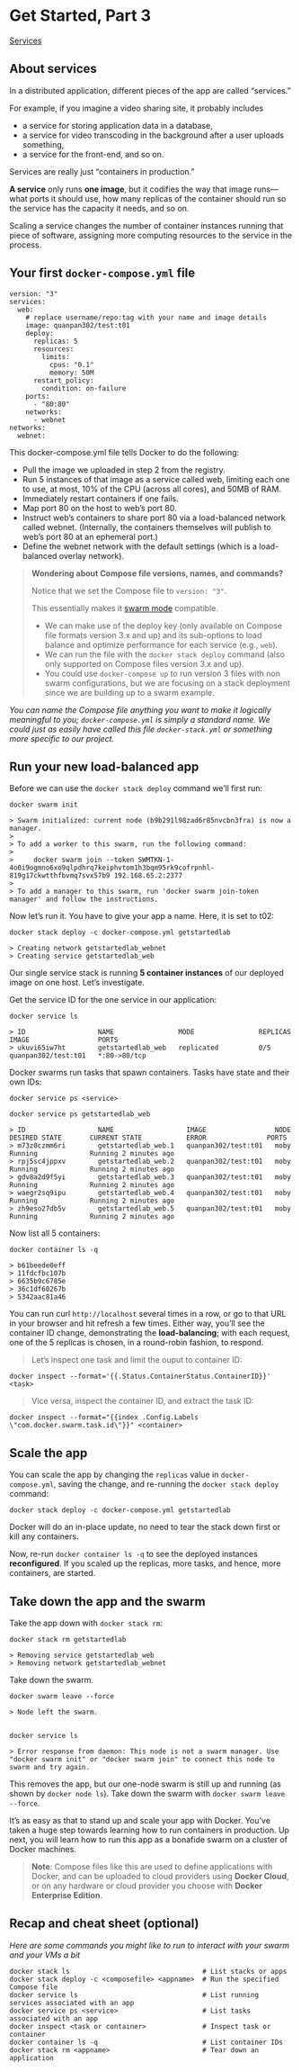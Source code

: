 # Get Started, Part 3

[Services](http://devdocs.io/docker~17/get-started/part3/index)

## About services

In a distributed application, different pieces of the app are called “services.”

For example, if you imagine a video sharing site, it probably includes

* a service for storing application data in a database,
* a service for video transcoding in the background after a user uploads something,
* a service for the front-end, and so on.

Services are really just “containers in production.”

**A service** only runs **one image**,
but it codifies the way that image runs—what ports it should use,
how many replicas of the container should run so the service has the capacity it needs, and so on.

Scaling a service changes the number of container instances running that piece of software,
assigning more computing resources to the service in the process.

## Your first `docker-compose.yml` file

```
version: "3"
services:
  web:
    # replace username/repo:tag with your name and image details
    image: quanpan302/test:t01
    deploy:
      replicas: 5
      resources:
        limits:
          cpus: "0.1"
          memory: 50M
      restart_policy:
        condition: on-failure
    ports:
      - "80:80"
    networks:
      - webnet
networks:
  webnet:
```

This docker-compose.yml file tells Docker to do the following:

* Pull the image we uploaded in step 2 from the registry.
* Run 5 instances of that image as a service called web, limiting each one to use, at most, 10% of the CPU (across all cores), and 50MB of RAM.
* Immediately restart containers if one fails.
* Map port 80 on the host to web’s port 80.
* Instruct web’s containers to share port 80 via a load-balanced network called webnet. (Internally, the containers themselves will publish to web’s port 80 at an ephemeral port.)
* Define the webnet network with the default settings (which is a load-balanced overlay network).

> **Wondering about Compose file versions, names, and commands?**
> 
> Notice that we set the Compose file to `version: "3"`.
> 
> This essentially makes it [swarm mode](http://devdocs.io/docker~17/engine/swarm/index) compatible.
> 
> * We can make use of the deploy key (only available on Compose file formats version 3.x and up) and its sub-options to load balance and optimize performance for each service (e.g., `web`).
> * We can run the file with the `docker stack deploy` command (also only supported on Compose files version 3.x and up).
> * You could use `docker-compose up` to run version 3 files with non swarm configurations, but we are focusing on a stack deployment since we are building up to a swarm example.

*You can name the Compose file anything you want to make it logically meaningful to you; `docker-compose.yml` is simply a standard name. We could just as easily have called this file `docker-stack.yml` or something more specific to our project.*

## Run your new load-balanced app

Before we can use the `docker stack deploy` command we’ll first run:

```
docker swarm init

> Swarm initialized: current node (b9b291l98zad6r85nvcbn3fra) is now a manager.
> 
> To add a worker to this swarm, run the following command:
> 
>     docker swarm join --token SWMTKN-1-4o0i9ogmno6xo9qlpdhrq7keiphvtom1h3bqm95rk9cofrpnhl-819g17ckwtthfbvmq7svx57b9 192.168.65.2:2377
> 
> To add a manager to this swarm, run 'docker swarm join-token manager' and follow the instructions.
```

Now let’s run it. You have to give your app a name. Here, it is set to t02:

```
docker stack deploy -c docker-compose.yml getstartedlab

> Creating network getstartedlab_webnet
> Creating service getstartedlab_web
```

Our single service stack is running **5 container instances** of our deployed image on one host.
Let’s investigate.

Get the service ID for the one service in our application:

```
docker service ls

> ID                  NAME                MODE                REPLICAS            IMAGE                 PORTS
> ukuvi65iw7ht        getstartedlab_web   replicated          0/5                 quanpan302/test:t01   *:80->80/tcp
```

Docker swarms run tasks that spawn containers. Tasks have state and their own IDs:

```
docker service ps <service>

docker service ps getstartedlab_web

> ID                  NAME                  IMAGE                 NODE                DESIRED STATE       CURRENT STATE           ERROR               PORTS
> m73z0czmm6ri        getstartedlab_web.1   quanpan302/test:t01   moby                Running             Running 2 minutes ago                       
> rpj5sc4jppxv        getstartedlab_web.2   quanpan302/test:t01   moby                Running             Running 2 minutes ago                       
> gdv8a2d9f5yi        getstartedlab_web.3   quanpan302/test:t01   moby                Running             Running 2 minutes ago                       
> waegr2sq9ipu        getstartedlab_web.4   quanpan302/test:t01   moby                Running             Running 2 minutes ago                       
> zh9eso27db5v        getstartedlab_web.5   quanpan302/test:t01   moby                Running             Running 2 minutes ago    
```

Now list all 5 containers:

```
docker container ls -q

> b61beede0eff
> 11fdcfbc107b
> 6635b9c6785e
> 36c1df60267b
> 5342aac81a46
```

You can run curl `http://localhost` several times in a row, or go to that URL in your browser and hit refresh a few times.
Either way, you’ll see the container ID change, demonstrating the **load-balancing**; with each request, one of the 5 replicas is chosen, in a round-robin fashion, to respond.

> Let’s inspect one task and limit the ouput to container ID:

```
docker inspect --format='{{.Status.ContainerStatus.ContainerID}}' <task>
```

> Vice versa, inspect the container ID, and extract the task ID:

```
docker inspect --format="{{index .Config.Labels \"com.docker.swarm.task.id\"}}" <container>
```

## Scale the app

You can scale the app by changing the `replicas` value in `docker-compose.yml`, saving the change, and re-running the `docker stack deploy` command:

```
docker stack deploy -c docker-compose.yml getstartedlab
```

Docker will do an in-place update, no need to tear the stack down first or kill any containers.

Now, re-run `docker container ls -q` to see the deployed instances **reconfigured**.
If you scaled up the replicas, more tasks, and hence, more containers, are started.

## Take down the app and the swarm

Take the app down with `docker stack rm`:

```
docker stack rm getstartedlab

> Removing service getstartedlab_web
> Removing network getstartedlab_webnet
```

Take down the swarm.

```
docker swarm leave --force

> Node left the swarm.


docker service ls

> Error response from daemon: This node is not a swarm manager. Use "docker swarm init" or "docker swarm join" to connect this node to swarm and try again.
```

This removes the app, but our one-node swarm is still up and running (as shown by `docker node ls`).
Take down the swarm with `docker swarm leave --force`.

It’s as easy as that to stand up and scale your app with Docker.
You’ve taken a huge step towards learning how to run containers in production.
Up next, you will learn how to run this app as a bonafide swarm on a cluster of Docker machines.

> **Note**: Compose files like this are used to define applications with Docker, 
> and can be uploaded to cloud providers using **Docker Cloud**,
> or on any hardware or cloud provider you choose with **Docker Enterprise Edition**.

## Recap and cheat sheet (optional)

_Here are some commands you might like to run to interact with your swarm and your VMs a bit_

```
docker stack ls                                 # List stacks or apps
docker stack deploy -c <composefile> <appname>  # Run the specified Compose file
docker service ls                               # List running services associated with an app
docker service ps <service>                     # List tasks associated with an app
docker inspect <task or container>              # Inspect task or container
docker container ls -q                          # List container IDs
docker stack rm <appname>                       # Tear down an application
```
